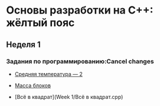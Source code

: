 # Основы разработки на C++: жёлтый пояс

## Неделя 1

### Задания по программированию:Cancel changes

- [Средняя температура — 2](https://github.com/SemyonSemenov/Basics-of-Cpp-Development-Yellow-Belt/blob/8813e9ac760069ecdd3ffb09f45eb720a925890e/Week%201/%D0%A1%D1%80%D0%B5%D0%B4%D0%BD%D1%8F%D1%8F%20%D1%82%D0%B5%D0%BC%D0%BF%D0%B5%D1%80%D0%B0%D1%82%D1%83%D1%80%D0%B0%20%E2%80%94%202.cpp)

- [Масса блоков](https://github.com/SemyonSemenov/Basics-of-Cpp-Development-Yellow-Belt/blob/8316fa500beb0960ec6135b9db94f429d1f74758/Week%201/%D0%9C%D0%B0%D1%81%D1%81%D0%B0%20%D0%B1%D0%BB%D0%BE%D0%BA%D0%BE%D0%B2.cpp)

- [Всё в квадрат](Week 1/Всё в квадрат.cpp)
